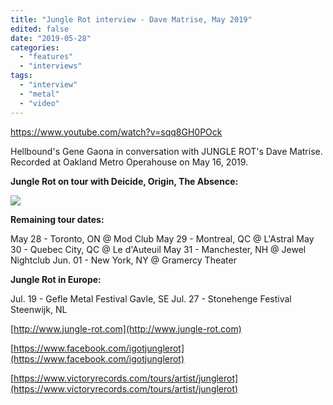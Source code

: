 ```yaml
---
title: "Jungle Rot interview - Dave Matrise, May 2019"
edited: false
date: "2019-05-28"
categories:
  - "features"
  - "interviews"
tags:
  - "interview"
  - "metal"
  - "video"
---
```


https://www.youtube.com/watch?v=sqq8GH0POck

Hellbound's Gene Gaona in conversation with JUNGLE ROT's Dave Matrise. Recorded at Oakland Metro Operahouse on May 16, 2019.

**Jungle Rot on tour with Deicide, Origin, The Absence:**

![](https://www.hellbound.ca/wp-content/uploads/2019/05/Deicide_Tour-768x994.jpg)

**Remaining tour dates:**

May 28 - Toronto, ON @ Mod Club
May 29 - Montreal, QC @ L'Astral
May 30 - Quebec City, QC @ Le d'Auteuil
May 31 - Manchester, NH @ Jewel Nightclub
Jun. 01 - New York, NY @ Gramercy Theater

**Jungle Rot in Europe:**

Jul. 19 - Gefle Metal Festival Gavle, SE
Jul. 27 - Stonehenge Festival Steenwijk, NL

[http://www.jungle-rot.com](http://www.jungle-rot.com)

[https://www.facebook.com/igotjunglerot](https://www.facebook.com/igotjunglerot)

[https://www.victoryrecords.com/tours/artist/junglerot](https://www.victoryrecords.com/tours/artist/junglerot)
